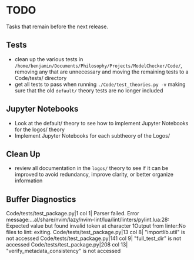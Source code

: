 # TODO

Tasks that remain before the next release.

## Tests

- clean up the various tests in `/home/benjamin/Documents/Philosophy/Projects/ModelChecker/Code/`, removing any that are unnecessary and moving the remaining tests to a Code/tests/ directory
- get all tests to pass when running `./Code/test_theories.py -v` making sure that the old `default/` theory tests are no longer included

## Jupyter Notebooks

- Look at the default/ theory to see how to implement Jupyter Notebooks for the logos/ theory
- Implement Jupyter Notebooks for each subtheory of the Logos/

## Clean Up

- review all documentation in the `logos/` theory to see if it can be improved to avoid redundancy, improve clarity, or better organize information

## Buffer Diagnostics

Code/tests/test_package.py|1 col 1| Parser failed. Error message:...al/share/nvim/lazy/nvim-lint/lua/lint/linters/pylint.lua:28: Expected value but found invalid token at character 1Output from linter:No files to lint: exiting.
Code/tests/test_package.py|13 col 8| "importlib.util" is not accessed
Code/tests/test_package.py|141 col 9| "full_test_dir" is not accessed
Code/tests/test_package.py|208 col 13| "verify_metadata_consistency" is not accessed

